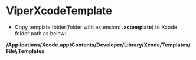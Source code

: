 # ViperXcodeTemplate

* Copy template folder(folder with extension: **.xctemplate**) to Xcode folder path as below:

**/Applications/Xcode.app/Contents/Developer/Library/Xcode/Templates/File\ Templates**
